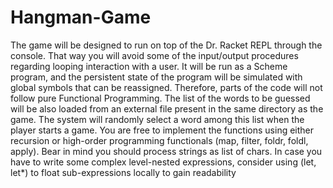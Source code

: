 # Hangman-Game
The game will be designed to run on top of the Dr. Racket REPL through the console. That way you will avoid some of the input/output procedures regarding looping interaction with a user. It will be run as a Scheme program,  and the persistent state of the program will be simulated with global symbols that can be reassigned. Therefore, parts of the code will not follow pure Functional Programming. The list of the words to be guessed will be also loaded from an external file present in the same directory as the  game. The system will randomly select a word among this list when the player starts a game. You are free to implement the functions using either recursion or high-order programming functionals (map, filter,  foldr, foldl, apply). Bear in mind you should process strings as list of chars. In case you have to write some  complex level-nested expressions, consider using (let, let*) to float sub-expressions locally to gain readability
